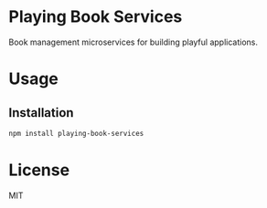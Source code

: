 Playing Book Services
=====================

Book management microservices for building playful applications.

# Usage

## Installation

```bash
npm install playing-book-services
```

# License

MIT